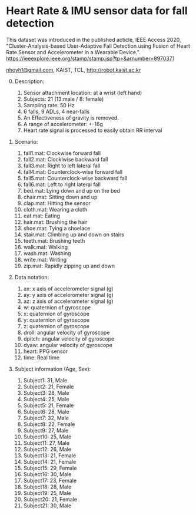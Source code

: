 # Heart Rate & IMU sensor data for fall detection
This dataset was introduced in the published acticle, IEEE Access 2020, "Cluster-Analysis-based User-Adaptive Fall Detection using Fusion of Heart Rate Sensor and Accelerometer in a Wearable Device.".
https://ieeexplore.ieee.org/stamp/stamp.jsp?tp=&arnumber=8970371

nhoyh1@gmail.com, KAIST, TCL, http://robot.kaist.ac.kr

0. Description:
	1) Sensor attachment location: at a wrist (left hand)
	2) Subjects: 21 (13:male / 8: female)
	3) Sampling rate: 50 Hz
	4) 6 falls, 9 ADLs, 4 near-falls
	5) An Effectiveness of gravity is removed.
	6) A range of accelerometer: +-16g
	7) Heart rate signal is processed to easily obtain RR interval

1. Scenario:
	1) fall1.mat: Clockwise forward fall
	2) fall2.mat: Clocklwise backward fall
	3) fall3.mat: Right to left lateral fall
	4) fall4.mat: Counterclock-wise forward fall
	5) fall5.mat: Counterclock-wise backward fall
	6) fall6.mat: Left to right lateral fall
	7) bed.mat: Lying down and up on the bed
	8) chair.mat: Sitting down and up
	9) clap.mat: Hitting the sensor
	10) cloth.mat: Wearing a cloth
	11) eat.mat: Eating
	12) hair.mat: Brushing the hair
	13) shoe.mat: Tying a shoelace
	14) stair.mat: Climbing up and down on stairs
	15) teeth.mat: Brushing teeth
	16) walk.mat: Walking
	17) wash.mat: Washing
	18) write.mat: Writing
	19) zip.mat: Rapidly zipping up and down

2. Data notation:
	1) ax: x axis of accelerometer signal (g)
	2) ay: y axis of accelerometer signal (g)
	3) az: z axis of accelerometer signal (g)
	4) w: quaternion of gyroscope
	5) x: quaternion of gyroscope
	6) y: quaternion of gyroscope
	7) z: quaternion of gyroscope
	8) droll: angular velocity of gyroscope
	9) dpitch: angular velocity of gyroscope
	10) dyaw: angular velocity of gyroscope
	11) heart: PPG sensor
	12) time: Real time 

3. Subject information (Age, Sex):
	1) Subject1: 31, Male
	2) Subject2: 21, Female
	3) Subject3: 28, Male
	4) Subject4: 25, Male
	5) Subject5: 21, Female
	6) Subject6: 28, Male
	7) Subject7: 32, Male
	8) Subject8: 22, Female
	9) Subject9: 27, Male
	10) Subject10: 25, Male
	11) Subject11: 27, Male
	12) Subject12: 26, Male
	13) Subject13: 21, Female
	14) Subject14: 21, Female
	15) Subject15: 29, Female
	16) Subject16: 30, Male
	17) Subject17: 23, Female
	18) Subject18: 28, Male
	19) Subject19: 25, Male
	20) Subject20: 21, Female
	21) Subject21: 30, Male
